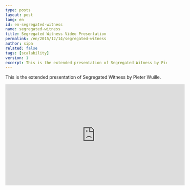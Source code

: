 ```yaml
---
type: posts
layout: post
lang: en
id: en-segregated-witness
name: segregated-witness
title: Segregated Witness Video Presentation
permalink: /en/2015/12/14/segregated-witness
author: sipa
related: false
tags: [scalability]
version: 1
excerpt: This is the extended presentation of Segregated Witness by Pieter Wuille.
---
```


This is the extended presentation of Segregated Witness by Pieter Wuille.

<iframe width="560" height="315" src="https://www.youtube.com/embed/NOYNZB5BCHM" frameborder="0"> </iframe>